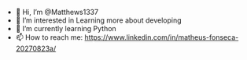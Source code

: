 - 👋 Hi, I’m @Matthews1337
- 👀 I’m interested in Learning more about developing 
- 🌱 I’m currently learning Python
- 📫 How to reach me: https://www.linkedin.com/in/matheus-fonseca-20270823a/

<!---
Matthews1337/Matthews1337 is a ✨ special ✨ repository because its `README.md` (this file) appears on your GitHub profile.
You can click the Preview link to take a look at your changes.
--->
